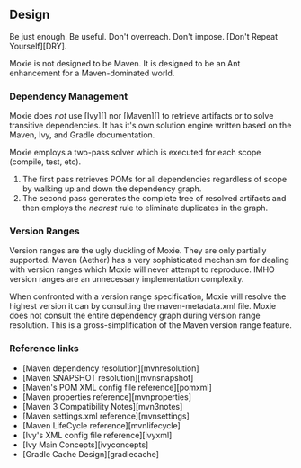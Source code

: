 ## Design

Be just enough.  Be useful.  Don't overreach.  Don't impose.  [Don't Repeat Yourself][DRY].

Moxie is not designed to be Maven.  It is designed to be an Ant enhancement for a Maven-dominated world.

### Dependency Management

Moxie does *not* use [Ivy][] nor [Maven][] to retrieve artifacts or to solve transitive dependencies.  It has it's own solution engine written based on the Maven, Ivy, and Gradle documentation.

Moxie employs a two-pass solver which is executed for each scope (compile, test, etc).

1. The first pass retrieves POMs for all dependencies regardless of scope by walking up and down the dependency graph.
2. The second pass generates the complete tree of resolved artifacts and then employs the *nearest* rule to eliminate duplicates in the graph.

### Version Ranges

Version ranges are the ugly duckling of Moxie.  They are only partially supported.  Maven (Aether) has a very sophisticated mechanism for dealing with version ranges which Moxie will never attempt to reproduce.  IMHO version ranges are an unnecessary implementation complexity.

When confronted with a version range specification, Moxie will resolve the highest version it can by consulting the maven-metadata.xml file.  Moxie does not consult the entire dependency graph during version range resolution.  This is a gross-simplification of the Maven version range feature.

### Reference links

- [Maven dependency resolution][mvnresolution]
- [Maven SNAPSHOT resolution][mvnsnapshot]
- [Maven's POM XML config file reference][pomxml]
- [Maven properties reference][mvnproperties]
- [Maven 3 Compatibility Notes][mvn3notes]
- [Maven settings.xml reference][mvnsettings]
- [Maven LifeCycle reference][mvnlifecycle]
- [Ivy's XML config file reference][ivyxml]
- [Ivy Main Concepts][ivyconcepts]
- [Gradle Cache Design][gradlecache]